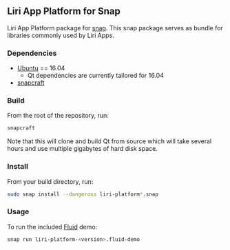 ## Liri App Platform for Snap

Liri App Platform package for [snap][snapcraft-io]. This snap package
serves as bundle for libraries commonly used by Liri Apps.

### Dependencies
* [Ubuntu][ubuntu-com] == 16.04
  * Qt dependencies are currently tailored for 16.04
* [snapcraft][snapcraft-gh]

### Build
From the root of the repository, run:
```sh
snapcraft
```

Note that this will clone and build Qt from source which will take several hours and use
multiple gigabytes of hard disk space.

### Install
From your build directory, run:
```sh
sudo snap install --dangerous liri-platform*.snap
```

### Usage
To run the included [Fluid][fluid-gh] demo:
```sh
snap run liri-platform-<version>.fluid-demo
```

[ubuntu-com]: https://www.ubuntu.com/
[snapcraft-io]: https://snapcraft.io
[snapcraft-gh]: https://github.com/snapcore/snapcraft
[fluid-gh]: http://github.com/lirios/fluid
